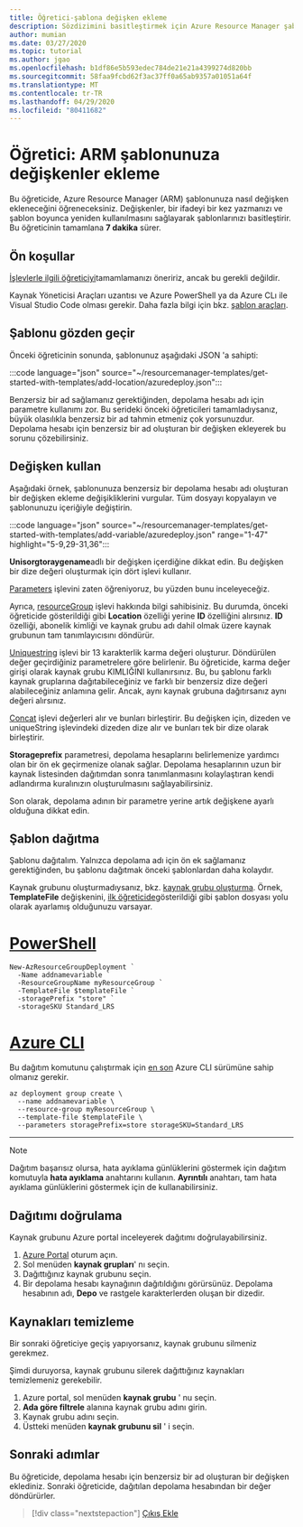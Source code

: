 ```yaml
---
title: Öğretici-şablona değişken ekleme
description: Sözdizimini basitleştirmek için Azure Resource Manager şablonunuza değişken ekleyin.
author: mumian
ms.date: 03/27/2020
ms.topic: tutorial
ms.author: jgao
ms.openlocfilehash: b1df86e5b593edec784de21e21a4399274d820bb
ms.sourcegitcommit: 58faa9fcbd62f3ac37ff0a65ab9357a01051a64f
ms.translationtype: MT
ms.contentlocale: tr-TR
ms.lasthandoff: 04/29/2020
ms.locfileid: "80411682"
---
```

# <a name="tutorial-add-variables-to-your-arm-template"></a>Öğretici: ARM şablonunuza değişkenler ekleme

Bu öğreticide, Azure Resource Manager (ARM) şablonunuza nasıl değişken ekleneceğini öğreneceksiniz. Değişkenler, bir ifadeyi bir kez yazmanızı ve şablon boyunca yeniden kullanılmasını sağlayarak şablonlarınızı basitleştirir. Bu öğreticinin tamamlana **7 dakika** sürer.

## <a name="prerequisites"></a>Ön koşullar

[İşlevlerle ilgili öğreticiyi](template-tutorial-add-functions.md)tamamlamanızı öneririz, ancak bu gerekli değildir.

Kaynak Yöneticisi Araçları uzantısı ve Azure PowerShell ya da Azure CLı ile Visual Studio Code olması gerekir. Daha fazla bilgi için bkz. [şablon araçları](template-tutorial-create-first-template.md#get-tools).

## <a name="review-template"></a>Şablonu gözden geçir

Önceki öğreticinin sonunda, şablonunuz aşağıdaki JSON 'a sahipti:

:::code language="json" source="~/resourcemanager-templates/get-started-with-templates/add-location/azuredeploy.json":::

Benzersiz bir ad sağlamanız gerektiğinden, depolama hesabı adı için parametre kullanımı zor. Bu serideki önceki öğreticileri tamamladıysanız, büyük olasılıkla benzersiz bir ad tahmin etmeniz çok yorsunuzdur. Depolama hesabı için benzersiz bir ad oluşturan bir değişken ekleyerek bu sorunu çözebilirsiniz.

## <a name="use-variable"></a>Değişken kullan

Aşağıdaki örnek, şablonunuza benzersiz bir depolama hesabı adı oluşturan bir değişken ekleme değişikliklerini vurgular. Tüm dosyayı kopyalayın ve şablonunuzu içeriğiyle değiştirin.

:::code language="json" source="~/resourcemanager-templates/get-started-with-templates/add-variable/azuredeploy.json" range="1-47" highlight="5-9,29-31,36":::

**Unisorgtoraygename**adlı bir değişken içerdiğine dikkat edin. Bu değişken bir dize değeri oluşturmak için dört işlevi kullanır.

[Parameters](template-functions-deployment.md#parameters) işlevini zaten öğreniyoruz, bu yüzden bunu inceleyeceğiz.

Ayrıca, [resourceGroup](template-functions-resource.md#resourcegroup) işlevi hakkında bilgi sahibisiniz. Bu durumda, önceki öğreticide gösterildiği gibi **Location** özelliği yerine **ID** özelliğini alırsınız. **ID** özelliği, abonelik kimliği ve kaynak grubu adı dahil olmak üzere kaynak grubunun tam tanımlayıcısını döndürür.

[Uniquestring](template-functions-string.md#uniquestring) işlevi bir 13 karakterlik karma değeri oluşturur. Döndürülen değer geçirdiğiniz parametrelere göre belirlenir. Bu öğreticide, karma değer girişi olarak kaynak grubu KIMLIĞINI kullanırsınız. Bu, bu şablonu farklı kaynak gruplarına dağıtabileceğiniz ve farklı bir benzersiz dize değeri alabileceğiniz anlamına gelir. Ancak, aynı kaynak grubuna dağıtırsanız aynı değeri alırsınız.

[Concat](template-functions-string.md#concat) işlevi değerleri alır ve bunları birleştirir. Bu değişken için, dizeden ve uniqueString işlevindeki dizeden dize alır ve bunları tek bir dize olarak birleştirir.

**Storageprefix** parametresi, depolama hesaplarını belirlemenize yardımcı olan bir ön ek geçirmenize olanak sağlar. Depolama hesaplarının uzun bir kaynak listesinden dağıtımdan sonra tanımlanmasını kolaylaştıran kendi adlandırma kuralınızın oluşturulmasını sağlayabilirsiniz.

Son olarak, depolama adının bir parametre yerine artık değişkene ayarlı olduğuna dikkat edin.

## <a name="deploy-template"></a>Şablon dağıtma

Şablonu dağıtalım. Yalnızca depolama adı için ön ek sağlamanız gerektiğinden, bu şablonu dağıtmak önceki şablonlardan daha kolaydır.

Kaynak grubunu oluşturmadıysanız, bkz. [kaynak grubu oluşturma](template-tutorial-create-first-template.md#create-resource-group). Örnek, **TemplateFile** değişkenini, [ilk öğreticide](template-tutorial-create-first-template.md#deploy-template)gösterildiği gibi şablon dosyası yolu olarak ayarlamış olduğunuzu varsayar.

# <a name="powershell"></a>[PowerShell](#tab/azure-powershell)

```azurepowershell
New-AzResourceGroupDeployment `
  -Name addnamevariable `
  -ResourceGroupName myResourceGroup `
  -TemplateFile $templateFile `
  -storagePrefix "store" `
  -storageSKU Standard_LRS
```

# <a name="azure-cli"></a>[Azure CLI](#tab/azure-cli)

Bu dağıtım komutunu çalıştırmak için [en son](/cli/azure/install-azure-cli) Azure CLI sürümüne sahip olmanız gerekir.

```azurecli
az deployment group create \
  --name addnamevariable \
  --resource-group myResourceGroup \
  --template-file $templateFile \
  --parameters storagePrefix=store storageSKU=Standard_LRS
```

---

> [!NOTE]
> Dağıtım başarısız olursa, hata ayıklama günlüklerini göstermek için dağıtım komutuyla **hata ayıklama** anahtarını kullanın.  **Ayrıntılı** anahtarı, tam hata ayıklama günlüklerini göstermek için de kullanabilirsiniz.

## <a name="verify-deployment"></a>Dağıtımı doğrulama

Kaynak grubunu Azure portal inceleyerek dağıtımı doğrulayabilirsiniz.

1. [Azure Portal](https://portal.azure.com) oturum açın.
1. Sol menüden **kaynak grupları**' nı seçin.
1. Dağıttığınız kaynak grubunu seçin.
1. Bir depolama hesabı kaynağının dağıtıldığını görürsünüz. Depolama hesabının adı, **Depo** ve rastgele karakterlerden oluşan bir dizedir.

## <a name="clean-up-resources"></a>Kaynakları temizleme

Bir sonraki öğreticiye geçiş yapıyorsanız, kaynak grubunu silmeniz gerekmez.

Şimdi duruyorsa, kaynak grubunu silerek dağıttığınız kaynakları temizlemeniz gerekebilir.

1. Azure portal, sol menüden **kaynak grubu** ' nu seçin.
2. **Ada göre filtrele** alanına kaynak grubu adını girin.
3. Kaynak grubu adını seçin.
4. Üstteki menüden **kaynak grubunu sil** ' i seçin.

## <a name="next-steps"></a>Sonraki adımlar

Bu öğreticide, depolama hesabı için benzersiz bir ad oluşturan bir değişken eklediniz. Sonraki öğreticide, dağıtılan depolama hesabından bir değer döndürürler.

> [!div class="nextstepaction"]
> [Çıkış Ekle](template-tutorial-add-outputs.md)
